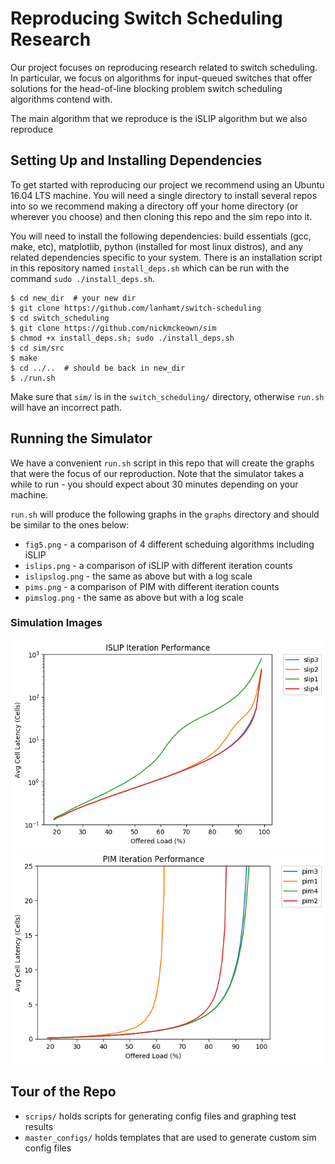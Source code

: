 # Reproducing Switch Scheduling Research
Our project focuses on reproducing research related to switch scheduling. 
In particular, we focus on algorithms for input-queued switches that offer
solutions for the head-of-line blocking problem switch scheduling algorithms
contend with.

The main algorithm that we reproduce is the iSLIP algorithm but we also
reproduce

## Setting Up and Installing Dependencies
To get started with reproducing our project we recommend using an Ubuntu
16.04 LTS machine. You will need a single directory to install several
repos into so we recommend making a directory off your home directory 
(or wherever you choose) and then cloning this repo and the sim repo
into it. 

You will need to install the following dependencies: build essentials 
(gcc, make, etc), matplotlib, python (installed for most linux distros), 
and any related dependencies specific to your system. There is an
installation script in this repository named `install_deps.sh` which
can be run with the command `sudo ./install_deps.sh`.

```
$ cd new_dir  # your new dir
$ git clone https://github.com/lanhamt/switch-scheduling
$ cd switch_scheduling
$ git clone https://github.com/nickmckeown/sim
$ chmod +x install_deps.sh; sudo ./install_deps.sh
$ cd sim/src
$ make
$ cd ../..  # should be back in new_dir
$ ./run.sh
```

Make sure that `sim/` is in the `switch_scheduling/` directory, otherwise
`run.sh` will have an incorrect path.

## Running the Simulator
We have a convenient `run.sh` script in this repo that will create the
graphs that were the focus of our reproduction. Note that the simulator
takes a while to run - you should expect about 30 minutes depending on 
your machine. 

`run.sh` will produce the following graphs in the `graphs` directory and
should be similar to the ones below:

- `fig5.png` - a comparison of 4 different scheduing algorithms including iSLIP
- `islips.png` - a comparison of iSLIP with different iteration counts
- `islipslog.png` - the same as above but with a log scale
- `pims.png` - a comparison of PIM with different iteration counts
- `pimslog.png` - the same as above but with a log scale

### Simulation Images
![slips](./images/islips.png)
![pims](./images/pims.png)

## Tour of the Repo

- `scrips/` holds scripts for generating config files and graphing test results
- `master_configs/` holds templates that are used to generate custom sim config files


